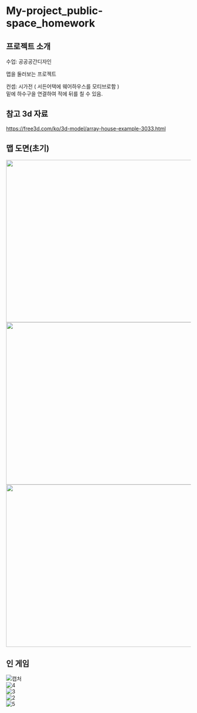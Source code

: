 # My-project_public-space_homework
## 프로젝트 소개
수업: 공공공간디자인  
  
맵을 둘러보는 프로젝트  
  
컨셉: 시가전 ( 서든어택에 웨어하우스를 모티브로함 )  
밑에 하수구을 연결하여 적에 뒤를 칠 수 있음.
## 참고 3d 자료
https://free3d.com/ko/3d-model/array-house-example-3033.html  

## 맵 도면(초기)
<img src="https://user-images.githubusercontent.com/87477736/208268765-2990f416-f067-4cee-8811-eb7607e1a4e0.jpg" width="591" height="443"/>
<img src="https://user-images.githubusercontent.com/87477736/208268767-681ed05c-99cd-45c3-a42e-a973021501cb.jpg" width="591" height="443"/>
<img src="https://user-images.githubusercontent.com/87477736/208268768-9aa42aa8-fce3-449a-8a9b-0f9da7abe588.jpg" width="591" height="443"/>
  
## 인 게임
![캡처](https://user-images.githubusercontent.com/87477736/208268510-db500628-6abc-4965-a849-d7552fdfa0cc.PNG)  
![4](https://user-images.githubusercontent.com/87477736/208268512-4e5410d8-b912-40e3-ba2b-fc9bba65b949.PNG)  
![3](https://user-images.githubusercontent.com/87477736/208268513-e14c2b8c-df39-4c90-9eb1-fcb2a125f183.PNG)  
![2](https://user-images.githubusercontent.com/87477736/208268514-b8afd401-0b48-434d-96ef-903ddb5452d1.PNG)  
![5](https://user-images.githubusercontent.com/87477736/208288442-bbc98010-b82f-4354-bb4c-e1e46ce503ef.PNG)
